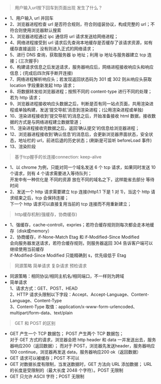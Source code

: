 <!--
 * @Author: rockyWu
 * @Date: 2020-05-22 09:48:58
 * @Description: 
 * @LastEditors: rockyWu
 * @LastEditTime: 2020-05-22 11:17:21
--> 

> 用户输入url按下回车到页面出现 发生了什么？
* 1、用户输入 url 并回车
* 2、浏览器进程检查 url 是否符合规则，符合则组装协议，构成完整的 url；不符合则使用浏览器默认搜索
* 3、浏览器进程通过 ipc 通信将 url 请求发送给网络进程；
* 4、网络进程接受到 url 请求后先查询本地缓存是否缓存了该请求资源，如有缓存直接返回；没有则进入正式的网络请求；
* 5、进行 DNS 查询，获取服务器 ip 地址；利用 ip 地址与服务器建立 tcp 连接；(三次握手)
* 6、构建请求信息之后发送请求，服务器响应后，网络进程接收响应头和响应信息；(完成后四次挥手断开连接)
* 7、网络进程解析响应头；若发现返回状态码为 301 或 302 则从响应头获取 location 字段重新发起 http 请求；
* 8、将数据转发给浏览器进程；按照不同的 content-type 进行不同的处理；若为 http 请求；
* 9、浏览器进程接收响应头数据之后，判断是否有同一站点页面，共用渲染进程或单独构建，发送‘提交导航’消息到渲染进程；(公用渲染进程或单独)
* 10、渲染进程接收到‘提交导航’的消息之后，开始准备接收 html 数据，接收数据的方式是与网络进程建立数据管道；
* 11、渲染进程接收完数据之后，返回‘确认提交’的信息给浏览器进程；
* 12、浏览器进程接收到‘确认信息’的消息后，会更新浏览器界面状态，安全状态，地址栏的 url，前进后退的历史状态；(刷新是可监听 beforeLoad 事件)
* 13、渲染阶段

> 基于tcp握手的长连接connection: keep-alive
* 1、以 chrome 为例，只能对同一个域名发送 6 个 tcp 请求，如果同时发送 10 个请求，则有 4 个请求需要进入等待队列；  
开发中有一种优化是 不同的资源 放在不同的域名之下，这样能省去部分 等待时间
* 2、发送一个 http 请求需要建立 tcp 连接(http1.1 下是 1 对 1)，当这个 http 请求结束之后，tcp 会保持连接；  
下一个 http 请求可以直接复用当前的 tcp 连接而不用重新建立；

> http缓存机制(强缓存，协商缓存)
* 1、强缓存，cache-controll，expries；若符合缓存规则则每次都会走本地缓存（disk或memory）
* 2、协商缓存，if-None-Match Etag 和 if-Modified-Since Modified  
会向服务器发送请求，若符合缓存规则，则服务器返回 304 告诉客户端可以继续使用当前缓存  
if-Modified-Since Modified 只能精确到 s，优先级低于 Etag

> 同源策略 简单请求 复杂请求 预检请求
* 同源策略：相同协议/相同主机名/相同端口，不一样则为跨域
* 简单请求  
1、请求方式：GET、POST、HEAD  
2、HTTP 请求头限制以下字段：Accept、Accept-Language、Content-Language、Content-Type  
3、Content-Type 取值：application/x-www-form-urlencoded、multipart/form-data、text/plain  


> GET 和 POST 的区别
* GET 产生一个 TCP 数据包； POST 产生两个 TCP 数据包；  
对于 GET 方式的请求，浏览器会把 http header 和 data 一并发送出去，服务器响应200（返回数据）； 而对于 POST，浏览器先发送header，服务器响应 100 continue，浏览器再发送 data，服务器响应200 ok（返回数据）
* GET 请求可以被缓存；POST 不可以
* GET 对数据长度有限制，当发送数据时，GET 方法向 URL 添加数据； URL 的长度是受限制的（最大长度 2048 个字符）。POST 无限制
* GET 只允许 ASCII 字符；POST 无限制
